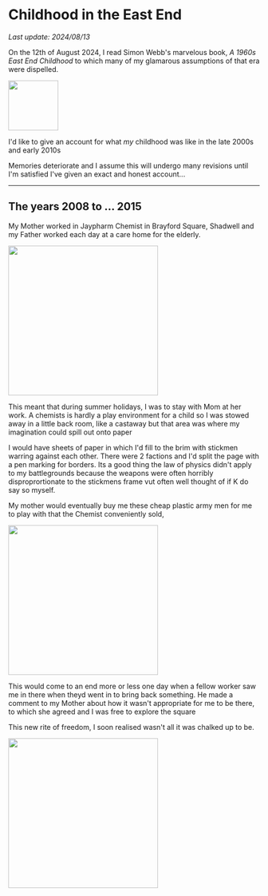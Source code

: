 # Childhood in the East End

*Last update: 2024/08/13*

On the 12th of August 2024, I read Simon Webb's marvelous book, _A 1960s East End Childhood_ to which many of my glamarous assumptions of that era were dispelled.

<img src=".pix/a_1960s_east_end_childhood.avif" style="width:100px; height: auto;">

I'd like to give an account for what *my* childhood was like in the late 2000s and early 2010s

Memories deteriorate and I assume this will undergo many revisions until I'm satisfied I've given an exact and honest account...

<hr>

## The years 2008 to ... 2015

My Mother worked in Jaypharm Chemist in Brayford Square, Shadwell and my Father	worked each day at a care home for the elderly. 

<img src=".pix/jaypharm1.avif" style="width:300px; height: auto;">

This meant that during summer holidays, I was to stay with Mom at her work. A chemists is hardly a play environment for a child so I was stowed away in a little back room, like a castaway but that area was where my imagination could spill out onto paper 

I would have sheets of paper in which I'd fill to the brim with stickmen warring against each other. There were 2 factions and I'd split the page with a pen marking for borders. Its a good thing the law of physics didn't apply to my battlegrounds because the weapons were often horribly disproprortionate to the stickmens frame vut often well thought of if K do say so myself.

My mother would eventually buy me these cheap plastic army men for me to play with that the Chemist conveniently sold, 

<img src=".pix/jaypharm2.avif" style="width:300px; height: auto;">

This would come to an end more or less one day when a fellow worker saw me in there when theyd went in to bring back something. He made a comment to my Mother about how it wasn't appropriate for me to be there, to which she agreed and I was free to explore the square 

This new rite of freedom, I soon realised wasn't all it was chalked up to be. 

<img src=".pix/jaypharm_court1.avif" style="width:300px; height: auto;">
